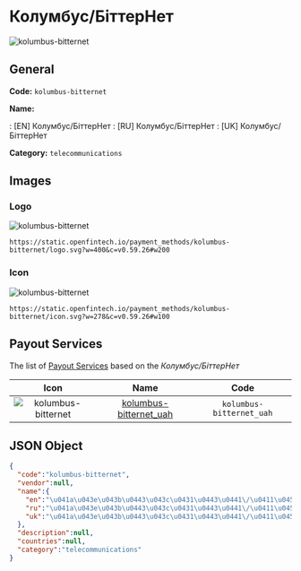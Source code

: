 
# Колумбус/БіттерНет 
![kolumbus-bitternet](https://static.openfintech.io/payment_methods/kolumbus-bitternet/logo.svg?w=400&c=v0.59.26#w200)  

## General 
**Code:** `kolumbus-bitternet` 
 
**Name:** 
 
:	[EN] Колумбус/БіттерНет 
:	[RU] Колумбус/БіттерНет 
:	[UK] Колумбус/БіттерНет 
 
**Category:** `telecommunications` 
 

## Images 

### Logo 
![kolumbus-bitternet](https://static.openfintech.io/payment_methods/kolumbus-bitternet/logo.svg?w=400&c=v0.59.26#w200)  

```
https://static.openfintech.io/payment_methods/kolumbus-bitternet/logo.svg?w=400&c=v0.59.26#w200
```  

### Icon 
![kolumbus-bitternet](https://static.openfintech.io/payment_methods/kolumbus-bitternet/icon.svg?w=278&c=v0.59.26#w100)  

```
https://static.openfintech.io/payment_methods/kolumbus-bitternet/icon.svg?w=278&c=v0.59.26#w100
```  

## Payout Services 
 
The list of [Payout Services](/payout-services/) based on the _Колумбус/БіттерНет_ 

|Icon|Name|Code| 
|:---:|:---:|:---:| 
|![kolumbus-bitternet](https://static.openfintech.io/payout_methods/kolumbus-bitternet/icon.svg?w=278&c=v0.59.26#w40) |[kolumbus-bitternet_uah](/payout-services/kolumbus-bitternet_uah/)|`kolumbus-bitternet_uah`| 
 

## JSON Object 

```json
{
  "code":"kolumbus-bitternet",
  "vendor":null,
  "name":{
    "en":"\u041a\u043e\u043b\u0443\u043c\u0431\u0443\u0441\/\u0411\u0456\u0442\u0442\u0435\u0440\u041d\u0435\u0442",
    "ru":"\u041a\u043e\u043b\u0443\u043c\u0431\u0443\u0441\/\u0411\u0456\u0442\u0442\u0435\u0440\u041d\u0435\u0442",
    "uk":"\u041a\u043e\u043b\u0443\u043c\u0431\u0443\u0441\/\u0411\u0456\u0442\u0442\u0435\u0440\u041d\u0435\u0442"
  },
  "description":null,
  "countries":null,
  "category":"telecommunications"
}
```  
